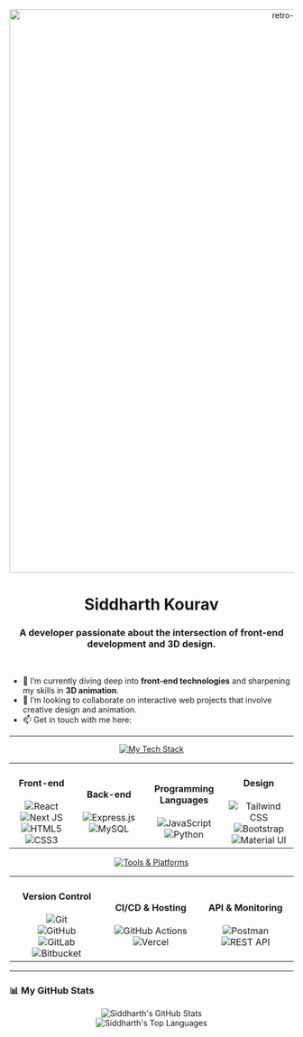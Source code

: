 <div align="center">
  <img src="https://raw.githubusercontent.com/Maiiialen/Maiiialen/master/resources/header_black.gif" width="1000" alt="retro-header"/>
</div>

<h1 align="center">Siddharth Kourav</h1>

<h3 align="center">A developer passionate about the intersection of front-end development and 3D design.</h3>

<br>

- 🌱 I’m currently diving deep into **front-end technologies** and sharpening my skills in **3D animation**.
- 👯 I’m looking to collaborate on interactive web projects that involve creative design and animation.
- 📫 Get in touch with me here:

<p align="left">
  </p>

---

<div align="center">
  <a href="https://git.io/typing-svg">
    <img src="https://readme-typing-svg.demolab.com?font=Fira+Code&weight=600&size=25&duration=4000&pause=500&color=3397F7&center=true&vCenter=true&width=435&lines=My+Tech+Stack" alt="My Tech Stack" />
  </a>
</div>

<table align="center">
  <tr>
    <td align="center" width="150">
      <h4 align="center">Front-end</h4>
      <img src="https://img.shields.io/badge/react-%2320232A.svg?style=for-the-badge&logo=react&logoColor=%2361DAFB" alt="React"/>
      <br>
      <img src="https://img.shields.io/badge/Next-black?style=for-the-badge&logo=next.js&logoColor=white" alt="Next JS"/>
      <br>
      <img src="https://img.shields.io/badge/html5-%23E34F26.svg?style=for-the-badge&logo=html5&logoColor=white" alt="HTML5"/>
      <br>
      <img src="https://img.shields.io/badge/css3-%231572B6.svg?style=for-the-badge&logo=css3&logoColor=white" alt="CSS3"/>
    </td>
    <td align="center" width="150">
      <h4 align="center">Back-end</h4>
      <img src="https://img.shields.io/badge/express.js-%23404d59.svg?style=for-the-badge&logo=express&logoColor=%2361DAFB" alt="Express.js"/>
      <br>
       <img src="https://img.shields.io/badge/mysql-%2300f.svg?style=for-the-badge&logo=mysql&logoColor=white" alt="MySQL"/>
    </td>
    <td align="center" width="150">
      <h4 align="center">Programming Languages</h4>
      <img src="https://img.shields.io/badge/javascript-%23323330.svg?style=for-the-badge&logo=javascript&logoColor=%23F7DF1E" alt="JavaScript"/>
      <br>
      <img src="https://img.shields.io/badge/python-3670A0?style=for-the-badge&logo=python&logoColor=ffdd54" alt="Python"/>
    </td>
     <td align="center" width="150">
      <h4 align="center">Design</h4>
       <img src="https://img.shields.io/badge/Tailwind_CSS-38B2AC?style=for-the-badge&logo=tailwind-css&logoColor=white" alt="Tailwind CSS"/>
      <br>
       <img src="https://img.shields.io/badge/Bootstrap-563D7C?style=for-the-badge&logo=bootstrap&logoColor=white" alt="Bootstrap"/>
      <br>
       <img src="https://img.shields.io/badge/Material--UI-0081CB?style=for-the-badge&logo=material-ui&logoColor=white" alt="Material UI"/>
    </td>
  </tr>
</table>

<div align="center">
  <a href="https://git.io/typing-svg">
    <img src="https://readme-typing-svg.demolab.com?font=Fira+Code&weight=600&size=25&duration=4000&pause=500&color=3397F7&center=true&vCenter=true&width=435&lines=Tools+%26+Platforms" alt="Tools & Platforms" />
  </a>
</div>

<table align="center">
  <tr>
    <td align="center" width="170">
      <h4 align="center">Version Control</h4>
      <img src="https://img.shields.io/badge/GIT-E44C30?style=for-the-badge&logo=git&logoColor=white" alt="Git"/>
      <br>
      <img src="https://img.shields.io/badge/GitHub-100000?style=for-the-badge&logo=github&logoColor=white" alt="GitHub"/>
      <br>
      <img src="https://img.shields.io/badge/GitLab-330F63?style=for-the-badge&logo=gitlab&logoColor=white" alt="GitLab"/>
      <br>
      <img src="https://img.shields.io/badge/Bitbucket-0747a6?style=for-the-badge&logo=bitbucket&logoColor=white" alt="Bitbucket"/>
    </td>
    <td align="center" width="170">
      <h4 align="center">CI/CD & Hosting</h4>
      <img src="https://img.shields.io/badge/GitHub_Actions-2088FF?style=for-the-badge&logo=github-actions&logoColor=white" alt="GitHub Actions"/>
      <br>
      <img src="https://img.shields.io/badge/Vercel-000000?style=for-the-badge&logo=vercel&logoColor=white" alt="Vercel"/>
    </td>
    <td align="center" width="170">
      <h4 align="center">API & Monitoring</h4>
      <img src="https://img.shields.io/badge/Postman-FF6C37?style=for-the-badge&logo=postman&logoColor=white" alt="Postman"/>
      <br>
      <img src="https://img.shields.io/badge/rest%20api-404d59.svg?style=for-the-badge&logo=api&logoColor=white" alt="REST API"/>
    </td>
  </tr>
</table>

---

### 📊 My GitHub Stats

<p align="center">
  <img src="https://github-readme-stats.vercel.app/api?username=Siddharth8912&show_icons=true&theme=dracula" alt="Siddharth's GitHub Stats"/>
  <br/>
  <img src="https://github-readme-stats.vercel.app/api/top-langs/?username=Siddharth8912&layout=compact&langs_count=8&theme=dracula" alt="Siddharth's Top Languages"/>
</p>
